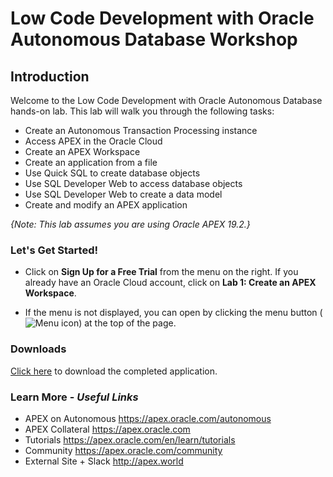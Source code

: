 # Low Code Development with Oracle Autonomous Database Workshop
## Introduction

Welcome to the Low Code Development with Oracle Autonomous Database hands-on lab. This lab will walk you through the following tasks:

-  Create an Autonomous Transaction Processing instance
-  Access APEX in the Oracle Cloud
-  Create an APEX Workspace
-  Create an application from a file
-  Use Quick SQL to create database objects
-  Use SQL Developer Web to access database objects
-  Use SQL Developer Web to create a data model
-  Create and modify an APEX application

*{Note: This lab assumes you are using Oracle APEX 19.2.}*

### **Let's Get Started!**

- Click on **Sign Up for a Free Trial** from the menu on the right. If you already have an Oracle Cloud account, click on **Lab 1: Create an APEX Workspace**.

- If the menu is not displayed, you can open by clicking the menu button (![Menu icon](./images/MenuButton.png)) at the top of the page.

### Downloads

[Click here](files/lowcodedev-app.sql) to download the completed application.

### Learn More - *Useful Links*

- APEX on Autonomous   https://apex.oracle.com/autonomous
- APEX Collateral   https://apex.oracle.com
- Tutorials   https://apex.oracle.com/en/learn/tutorials
- Community   https://apex.oracle.com/community
- External Site + Slack   http://apex.world

